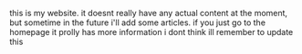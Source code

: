 this is my website. it doesnt really have any actual content at the moment, but sometime in the future i'll add some articles. if you just go to the homepage it prolly has more information i dont think ill remember to update this